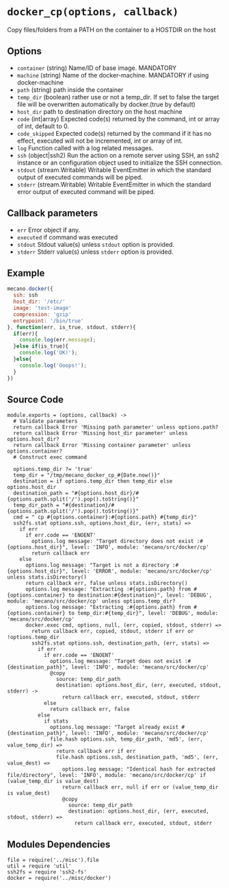 # `docker_cp(options, callback)`

Copy files/folders from a PATH on the container to a HOSTDIR on the host

## Options

*   `container` (string)
    Name/ID of base image. MANDATORY
*   `machine` (string)
    Name of the docker-machine. MANDATORY if using docker-machine
*   `path` (string)
    path inside the container
*   `temp_dir` (boolean)
    rather use or not a temp_dir. If set to false the target file will be overwritten
    automatically by docker.(true by default)
*   `host_dir`
    path to destination directory on the host machine
*   `code` (int|array)
    Expected code(s) returned by the command, int or array of int, default to 0.
*   `code_skipped`
    Expected code(s) returned by the command if it has no effect, executed will
    not be incremented, int or array of int.
*   `log`
    Function called with a log related messages.
*   `ssh` (object|ssh2)
    Run the action on a remote server using SSH, an ssh2 instance or an
    configuration object used to initialize the SSH connection.
*   `stdout` (stream.Writable)
    Writable EventEmitter in which the standard output of executed commands will
    be piped.
*   `stderr` (stream.Writable)
    Writable EventEmitter in which the standard error output of executed command
    will be piped.

## Callback parameters

*   `err`
    Error object if any.
*   `executed`
    if command was executed
*   `stdout`
    Stdout value(s) unless `stdout` option is provided.
*   `stderr`
    Stderr value(s) unless `stderr` option is provided.

## Example

```javascript
mecano.docker({
  ssh: ssh
  host_dir: '/etc/'
  image: 'test-image'
  compression: 'gzip'
  entrypoint: '/bin/true'
}, function(err, is_true, stdout, stderr){
  if(err){
    console.log(err.message);
  }else if(is_true){
    console.log('OK!');
  }else{
    console.log('Ooops!');
  }
})
```

## Source Code

    module.exports = (options, callback) ->
      # Validate parameters
      return callback Error 'Missing path parameter' unless options.path?
      return callback Error 'Missing host_dir parameter' unless options.host_dir?
      return callback Error 'Missing container parameter' unless options.container?
      # Construct exec command

      options.temp_dir ?= 'true'
      temp_dir = "/tmp/mecano_docker_cp_#{Date.now()}"
      destination = if options.temp_dir then temp_dir else  options.host_dir
      destination_path = "#{options.host_dir}/#{options.path.split('/').pop().toString()}"
      temp_dir_path = "#{destination}/#{options.path.split('/').pop().toString()}"
      cmd = " cp #{options.container}:#{options.path} #{temp_dir}"
      ssh2fs.stat options.ssh, options.host_dir, (err, stats) =>
        if err
          if err.code == 'ENOENT'
            options.log message: "Target directory does not exist :#{options.host_dir}", level: 'INFO', module: 'mecano/src/docker/cp'
            return callback err
        else
          options.log message: "Target is not a directory :#{options.host_dir}", level: 'ERROR', module: 'mecano/src/docker/cp' unless stats.isDirectory()
          return callback err, false unless stats.isDirectory()
          options.log message: "Extracting :#{options.path} from #{options.container} to destination:#{destination}", level: 'DEBUG', module: 'mecano/src/docker/cp' unless options.temp_dir?
          options.log message: "Extracting :#{options.path} from #{options.container} to temp_dir:#{temp_dir}", level: 'DEBUG', module: 'mecano/src/docker/cp'
          docker.exec cmd, options, null, (err, copied, stdout, stderr) =>
            return callback err, copied, stdout, stderr if err or !options.temp_dir
            ssh2fs.stat options.ssh, destination_path, (err, stats) =>
              if err
                if err.code == 'ENOENT'
                  options.log message: "Target does not exist :#{destination_path}", level: 'INFO', module: 'mecano/src/docker/cp'
                  @copy
                    source: temp_dir_path
                    destination: options.host_dir, (err, executed, stdout, stderr) ->
                      return callback err, executed, stdout, stderr
                else
                  return callback err, false
              else
                if stats
                  options.log message: "Target already exist #{destination_path}", level: 'INFO', module: 'mecano/src/docker/cp'
                  file.hash options.ssh, temp_dir_path, 'md5', (err, value_temp_dir) =>
                    return callback err if err
                    file.hash options.ssh, destination_path, 'md5', (err, value_dest) =>
                      options.log message: "Identical hash for extracted file/directory", level: 'INFO', module: 'mecano/src/docker/cp' if (value_temp_dir is value_dest)
                      return callback err, null if err or (value_temp_dir is value_dest)
                      @copy
                        source: temp_dir_path
                        destination: options.host_dir, (err, executed, stdout, stderr) =>
                          return callback err, executed, stdout, stderr

## Modules Dependencies

    file = require('../misc').file
    util = require 'util'
    ssh2fs = require 'ssh2-fs'
    docker = require('../misc/docker')
